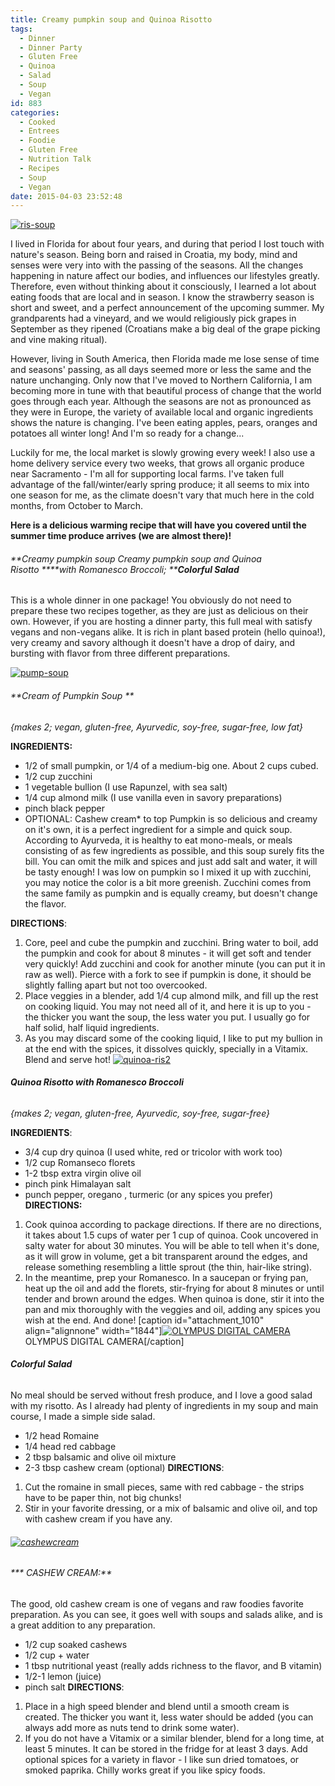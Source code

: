 ```yaml
---
title: Creamy pumpkin soup and Quinoa Risotto
tags:
  - Dinner
  - Dinner Party
  - Gluten Free
  - Quinoa
  - Salad
  - Soup
  - Vegan
id: 883
categories:
  - Cooked
  - Entrees
  - Foodie
  - Gluten Free
  - Nutrition Talk
  - Recipes
  - Soup
  - Vegan
date: 2015-04-03 23:52:48
---
```


[![ris-soup](http://girlintheraw.com/wp-content/uploads/2015/04/ris-soup.png)](http://girlintheraw.com/wp-content/uploads/2015/04/ris-soup.png)

I lived in Florida for about four years, and during that period I lost touch with nature's season. Being born and raised in Croatia, my body, mind and senses were very into with the passing of the seasons. All the changes happening in nature affect our bodies, and influences our lifestyles greatly. Therefore, even without thinking about it consciously, I learned a lot about eating foods that are local and in season. I know the strawberry season is short and sweet, and a perfect announcement of the upcoming summer. My grandparents had a vineyard, and we would religiously pick grapes in September as they ripened (Croatians make a big deal of the grape picking and vine making ritual).

However, living in South America, then Florida made me lose sense of time and seasons' passing, as all days seemed more or less the same and the nature unchanging. Only now that I've moved to Northern California, I am becoming more in tune with that beautiful process of change that the world goes through each year. Although the seasons are not as pronounced as they were in Europe, the variety of available local and organic ingredients shows the nature is changing. I've been eating apples, pears, oranges and potatoes all winter long! And I'm so ready for a change...

Luckily for me, the local market is slowly growing every week! I also use a home delivery service every two weeks, that grows all organic produce near Sacramento - I'm all for supporting local farms. I've taken full advantage of the fall/winter/early spring produce; it all seems to mix into one season for me, as the climate doesn't vary that much here in the cold months, from October to March.

**Here is a delicious warming recipe that will have you covered until the summer time produce arrives (we are almost there)!**

###### **Creamy pumpkin soup Creamy pumpkin soup and Quinoa Risotto ****with Romanesco Broccoli; ****Colorful Salad**

This is a whole dinner in one package! You obviously do not need to prepare these two recipes together, as they are just as delicious on their own. However, if you are hosting a dinner party, this full meal with satisfy vegans and non-vegans alike. It is rich in plant based protein (hello quinoa!), very creamy and savory although it doesn't have a drop of dairy, and bursting with flavor from three different preparations.

[![pump-soup](http://girlintheraw.com/wp-content/uploads/2015/04/pump-soup.png)](http://girlintheraw.com/wp-content/uploads/2015/04/pump-soup.png)

###### **Cream of Pumpkin Soup **

_{makes 2; vegan, gluten-free, Ayurvedic, soy-free, sugar-free, low fat}_

**INGREDIENTS:**

*   1/2 of small pumpkin, or 1/4 of a medium-big one. About 2 cups cubed.
*   1/2 cup zucchini
*   1 vegetable bullion (I use Rapunzel, with sea salt)
*   1/4 cup almond milk (I use vanilla even in savory preparations)
*   pinch black pepper
*   OPTIONAL: Cashew cream* to top
Pumpkin is so delicious and creamy on it's own, it is a perfect ingredient for a simple and quick soup. According to Ayurveda, it is healthy to eat mono-meals, or meals consisting of as few ingredients as possible, and this soup surely fits the bill. You can omit the milk and spices and just add salt and water, it will be tasty enough! I was low on pumpkin so I mixed it up with zucchini, you may notice the color is a bit more greenish. Zucchini comes from the same family as pumpkin and is equally creamy, but doesn't change the flavor.

**DIRECTIONS**:

1.  Core, peel and cube the pumpkin and zucchini. Bring water to boil, add the pumpkin and cook for about 8 minutes - it will get soft and tender very quickly! Add zucchini and cook for another minute (you can put it in raw as well). Pierce with a fork to see if pumpkin is done, it should be slightly falling apart but not too overcooked.
2.  Place veggies in a blender, add 1/4 cup almond milk, and fill up the rest on cooking liquid. You may not need all of it, and here it is up to you - the thicker you want the soup, the less water you put. I usually go for half solid, half liquid ingredients.
3.  As you may discard some of the cooking liquid, I like to put my bullion in at the end with the spices, it dissolves quickly, specially in a Vitamix. Blend and serve hot!
[![quinoa-ris2](http://girlintheraw.com/wp-content/uploads/2015/04/quinoa-ris2.jpg)](http://girlintheraw.com/wp-content/uploads/2015/04/quinoa-ris2.jpg)

###### **Quinoa Risotto with Romanesco Broccoli**

_{makes 2; vegan, gluten-free, Ayurvedic, soy-free, sugar-free}_

**INGREDIENTS**:

*   3/4 cup dry quinoa (I used white, red or tricolor with work too)
*   1/2 cup Romanseco florets
*   1-2 tbsp extra virgin olive oil
*   pinch pink Himalayan salt
*   punch pepper, oregano , turmeric (or any spices you prefer)
**DIRECTIONS:**

1.  Cook quinoa according to package directions. If there are no directions, it takes about 1.5 cups of water per 1 cup of quinoa. Cook uncovered in salty water for about 30 minutes. You will be able to tell when it's done, as it will grow in volume, get a bit transparent around the edges, and release something resembling a little sprout (the thin, hair-like string).
2.  In the meantime, prep your Romanesco. In a saucepan or frying pan, heat up the oil and add the florets, stir-frying for about 8 minutes or until tender and brown around the edges. When quinoa is done, stir it into the pan and mix thoroughly with the veggies and oil, adding any spices you wish at the end. And done!
[caption id="attachment_1010" align="alignnone" width="1844"][![OLYMPUS DIGITAL CAMERA](http://girlintheraw.com/wp-content/uploads/2015/04/quinoa-ris.jpg)](http://girlintheraw.com/wp-content/uploads/2015/04/quinoa-ris.jpg) OLYMPUS DIGITAL CAMERA[/caption]

###### **Colorful Salad**

No meal should be served without fresh produce, and I love a good salad with my risotto. As I already had plenty of ingredients in my soup and main course, I made a simple side salad.

*   1/2 head Romaine
*   1/4 head red cabbage
*   2 tbsp balsamic and olive oil mixture
*   2-3 tbsp cashew cream (optional)
**DIRECTIONS**:

1.  Cut the romaine in small pieces, same with red cabbage - the strips have to be paper thin, not big chunks!
2.  Stir in your favorite dressing, or a mix of balsamic and olive oil, and top with cashew cream if you have any.
&nbsp;

###### [![cashewcream](http://girlintheraw.com/wp-content/uploads/2015/04/cashewcream.jpg)](http://girlintheraw.com/wp-content/uploads/2015/04/cashewcream.jpg)

###### *** CASHEW CREAM:**

The good, old cashew cream is one of vegans and raw foodies favorite preparation. As you can see, it goes well with soups and salads alike, and is a great addition to any preparation.

*   1/2 cup soaked cashews
*   1/2 cup + water
*   1 tbsp nutritional yeast (really adds richness to the flavor, and B vitamin)
*   1/2-1 lemon (juice)
*   pinch salt
**DIRECTIONS**:

1.  Place in a high speed blender and blend until a smooth cream is created. The thicker you want it, less water should be added (you can always add more as nuts tend to drink some water).
2.  If you do not have a Vitamix or a similar blender, blend for a long time, at least 5 minutes. It can be stored in the fridge for at least 3 days. Add optional spices for a variety in flavor - I like sun dried tomatoes, or smoked paprika. Chilly works great if you like spicy foods.
&nbsp;

&nbsp;

&nbsp;

&nbsp;